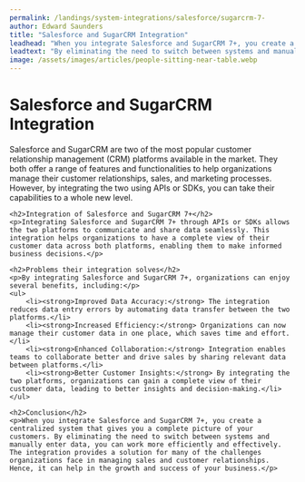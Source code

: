 ```yaml
---
permalink: /landings/system-integrations/salesforce/sugarcrm-7-
author: Edward Saunders
title: "Salesforce and SugarCRM Integration"
leadhead: "When you integrate Salesforce and SugarCRM 7+, you create a centralized system that gives you a complete picture of your customers"
leadtext: "By eliminating the need to switch between systems and manually enter data, you can work more efficiently and effectively. The integration provides a solution for many of the challenges organizations face in managing sales and customer relationships. Hence, it can help in the growth and success of your business."
image: /assets/images/articles/people-sitting-near-table.webp
---
```

<div class="arttext">	<h1>Salesforce and SugarCRM Integration</h1>
	<p>Salesforce and SugarCRM are two of the most popular customer relationship management (CRM) platforms available in the market. They both offer a range of features and functionalities to help organizations manage their customer relationships, sales, and marketing processes. However, by integrating the two using APIs or SDKs, you can take their capabilities to a whole new level.</p>

	<h2>Integration of Salesforce and SugarCRM 7+</h2>
	<p>Integrating Salesforce and SugarCRM 7+ through APIs or SDKs allows the two platforms to communicate and share data seamlessly. This integration helps organizations to have a complete view of their customer data across both platforms, enabling them to make informed business decisions.</p>

	<h2>Problems their integration solves</h2>
	<p>By integrating Salesforce and SugarCRM 7+, organizations can enjoy several benefits, including:</p>
	<ul>
		<li><strong>Improved Data Accuracy:</strong> The integration reduces data entry errors by automating data transfer between the two platforms.</li>
		<li><strong>Increased Efficiency:</strong> Organizations can now manage their customer data in one place, which saves time and effort.</li>
		<li><strong>Enhanced Collaboration:</strong> Integration enables teams to collaborate better and drive sales by sharing relevant data between platforms.</li>
		<li><strong>Better Customer Insights:</strong> By integrating the two platforms, organizations can gain a complete view of their customer data, leading to better insights and decision-making.</li>
	</ul>

	<h2>Conclusion</h2>
	<p>When you integrate Salesforce and SugarCRM 7+, you create a centralized system that gives you a complete picture of your customers. By eliminating the need to switch between systems and manually enter data, you can work more efficiently and effectively. The integration provides a solution for many of the challenges organizations face in managing sales and customer relationships. Hence, it can help in the growth and success of your business.</p>
</div>